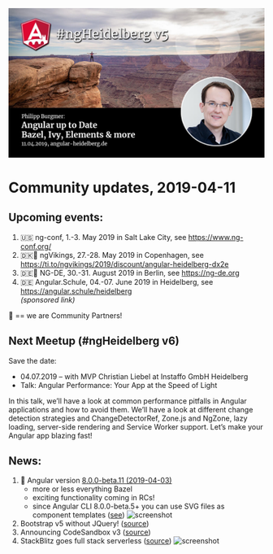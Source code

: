 ![ngHeidelbergv5.jpg](ngHeidelbergv5.jpg)

# Community updates, 2019-04-11

## Upcoming events:

1. 🇺🇸 ng-conf, 1.-3. May 2019 in Salt Lake City, see https://www.ng-conf.org/
1. 🇩🇰🤝 ngVikings, 27.-28. May 2019 in Copenhagen, see https://ti.to/ngvikings/2019/discount/angular-heidelberg-dx2e
1. 🇩🇪🤝 NG-DE, 30.-31. August 2019 in Berlin, see https://ng-de.org 
1. 🇩🇪 Angular.Schule, 04.-07. June 2019 in Heidelberg, see https://angular.schule/heidelberg<br>_(sponsored link)_

🤝 == we are Community Partners!

## Next Meetup (#ngHeidelberg v6)

Save the date:
* 04.07.2019 – with MVP Christian Liebel at Instaffo GmbH Heidelberg
* Talk: Angular Performance: Your App at the Speed of Light

In this talk, we’ll have a look at common performance pitfalls in Angular applications and how to avoid them. We’ll have a look at different change detection strategies and ChangeDetectorRef, Zone.js and NgZone, lazy loading, server-side rendering and Service Worker support. Let’s make your Angular app blazing fast!

## News:

1. :rocket: Angular version [8.0.0-beta.11 (2019-04-03)](https://github.com/angular/angular/blob/master/CHANGELOG.md#800-beta11-2019-04-03)
    - more or less everything Bazel
    - exciting functionality coming in RCs!
    - since Angular CLI 8.0.0-beta.5+ you can use SVG files as component templates ([see](https://medium.com/@oocx/using-svg-files-as-component-templates-with-angular-cli-ea58fe79b6c1))
      ![screenshot](https://pbs.twimg.com/media/D1RFog-VYAYIsyg.jpg)
1. Bootstrap v5 without JQuery! ([source](https://twitter.com/loiane/status/1095741404922478592?s=09))
1. Announcing CodeSandbox v3 ([source](https://hackernoon.com/announcing-codesandbox-v3-4febbaba1963))
1. StackBlitz goes full stack serverless ([source](https://medium.com/stackblitz-blog/google-cloud-meet-stackblitz-da13f4e4fc29?1))
  ![screenshot](ngHeidelbergv5_stackblitz.gif)
